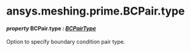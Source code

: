 <a id="ansys-meshing-prime-bcpair-type"></a>

# ansys.meshing.prime.BCPair.type

<a id="ansys.meshing.prime.BCPair.type"></a>

#### *property* BCPair.type *: [BCPairType](ansys.meshing.prime.BCPairType.md#ansys.meshing.prime.BCPairType)*

Option to specify boundary condition pair type.

<!-- !! processed by numpydoc !! -->
